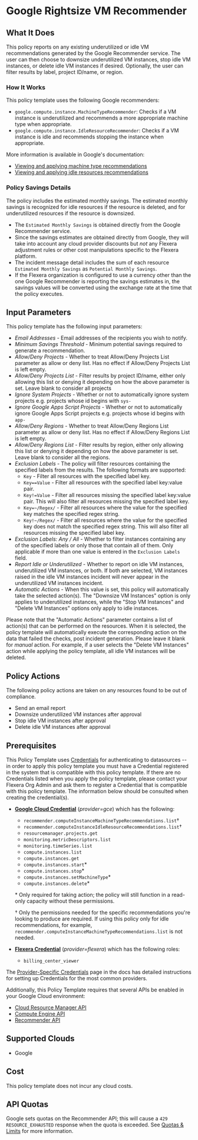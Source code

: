 # Google Rightsize VM Recommender

## What It Does

This policy reports on any existing underutilized or idle VM recommendations generated by the Google Recommender service. The user can then choose to downsize underutilized VM instances, stop idle VM instances, or delete idle VM instances if desired. Optionally, the user can filter results by label, project ID/name, or region.

### How It Works

This policy template uses the following Google recommenders:

- `google.compute.instance.MachineTypeRecommender`: Checks if a VM instance is underutilized and recommends a more appropriate machine type when appropriate.
- `google.compute.instance.IdleResourceRecommender`: Checks if a VM instance is idle and recommends stopping the instance when appropriate.

More information is available in Google's documentation:

- [Viewing and applying machine type recommendations](https://cloud.google.com/compute/docs/instances/apply-machine-type-recommendations-for-instances)
- [Viewing and applying idle resources recommendations](https://cloud.google.com/compute/docs/viewing-and-applying-idle-resources-recommendations?hl=en)

### Policy Savings Details

The policy includes the estimated monthly savings. The estimated monthly savings is recognized for idle resources if the resource is deleted, and for underutilized resources if the resource is downsized.

- The `Estimated Monthly Savings` is obtained directly from the Google Recommender service.
- Since the savings estimates are obtained directly from Google, they will take into account any cloud provider discounts but *not* any Flexera adjustment rules or other cost manipulations specific to the Flexera platform.
- The incident message detail includes the sum of each resource `Estimated Monthly Savings` as `Potential Monthly Savings`.
- If the Flexera organization is configured to use a currency other than the one Google Recommender is reporting the savings estimates in, the savings values will be converted using the exchange rate at the time that the policy executes.

## Input Parameters

This policy template has the following input parameters:

- *Email Addresses* - Email addresses of the recipients you wish to notify.
- *Minimum Savings Threshold* - Minimum potential savings required to generate a recommendation.
- *Allow/Deny Projects* - Whether to treat Allow/Deny Projects List parameter as allow or deny list. Has no effect if Allow/Deny Projects List is left empty.
- *Allow/Deny Projects List* - Filter results by project ID/name, either only allowing this list or denying it depending on how the above parameter is set. Leave blank to consider all projects
- *Ignore System Projects* - Whether or not to automatically ignore system projects e.g. projects whose id begins with `sys-`
- *Ignore Google Apps Script Projects* - Whether or not to automatically ignore Google Apps Script projects e.g. projects whose id begins with `app-`
- *Allow/Deny Regions* - Whether to treat Allow/Deny Regions List parameter as allow or deny list. Has no effect if Allow/Deny Regions List is left empty.
- *Allow/Deny Regions List* - Filter results by region, either only allowing this list or denying it depending on how the above parameter is set. Leave blank to consider all the regions.
- *Exclusion Labels* - The policy will filter resources containing the specified labels from the results. The following formats are supported:
  - `Key` - Filter all resources with the specified label key.
  - `Key==Value` - Filter all resources with the specified label key:value pair.
  - `Key!=Value` - Filter all resources missing the specified label key:value pair. This will also filter all resources missing the specified label key.
  - `Key=~/Regex/` - Filter all resources where the value for the specified key matches the specified regex string.
  - `Key!~/Regex/` - Filter all resources where the value for the specified key does not match the specified regex string. This will also filter all resources missing the specified label key.
- *Exclusion Labels: Any / All* - Whether to filter instances containing any of the specified labels or only those that contain all of them. Only applicable if more than one value is entered in the `Exclusion Labels` field.
- *Report Idle or Underutilized* - Whether to report on idle VM instances, underutilized VM instances, or both. If both are selected, VM instances raised in the idle VM instances incident will never appear in the underutilized VM instances incident.
- *Automatic Actions* - When this value is set, this policy will automatically take the selected action(s). The "Downsize VM Instances" option is only applies to underutilized instances, while the "Stop VM Instances" and "Delete VM Instances" options only apply to idle instances.

Please note that the "Automatic Actions" parameter contains a list of action(s) that can be performed on the resources. When it is selected, the policy template will automatically execute the corresponding action on the data that failed the checks, post incident generation. Please leave it blank for *manual* action.
For example, if a user selects the "Delete VM Instances" action while applying the policy template, all idle VM instances will be deleted.

## Policy Actions

The following policy actions are taken on any resources found to be out of compliance.

- Send an email report
- Downsize underutilized VM instances after approval
- Stop idle VM instances after approval
- Delete idle VM instances after approval

## Prerequisites

This Policy Template uses [Credentials](https://docs.flexera.com/flexera/EN/Automation/ManagingCredentialsExternal.htm) for authenticating to datasources -- in order to apply this policy template you must have a Credential registered in the system that is compatible with this policy template. If there are no Credentials listed when you apply the policy template, please contact your Flexera Org Admin and ask them to register a Credential that is compatible with this policy template. The information below should be consulted when creating the credential(s).

- [**Google Cloud Credential**](https://docs.flexera.com/flexera/EN/Automation/ProviderCredentials.htm#automationadmin_4083446696_1121577) (*provider=gce*) which has the following:
  - `recommender.computeInstanceMachineTypeRecommendations.list`†
  - `recommender.computeInstanceIdleResourceRecommendations.list`†
  - `resourcemanager.projects.get`
  - `monitoring.metricDescriptors.list`
  - `monitoring.timeSeries.list`
  - `compute.instances.list`
  - `compute.instances.get`
  - `compute.instances.start`*
  - `compute.instances.stop`*
  - `compute.instances.setMachineType`*
  - `compute.instances.delete`*

  \* Only required for taking action; the policy will still function in a read-only capacity without these permissions.

  † Only the permissions needed for the specific recommendations you're looking to produce are required. If using this policy only for idle recommendations, for example, `recommender.computeInstanceMachineTypeRecommendations.list` is not needed.

- [**Flexera Credential**](https://docs.flexera.com/flexera/EN/Automation/ProviderCredentials.htm) (*provider=flexera*) which has the following roles:
  - `billing_center_viewer`

The [Provider-Specific Credentials](https://docs.flexera.com/flexera/EN/Automation/ProviderCredentials.htm) page in the docs has detailed instructions for setting up Credentials for the most common providers.

Additionally, this Policy Template requires that several APIs be enabled in your Google Cloud environment:

- [Cloud Resource Manager API](https://console.cloud.google.com/flows/enableapi?apiid=cloudresourcemanager.googleapis.com)
- [Compute Engine API](https://console.cloud.google.com/flows/enableapi?apiid=compute.googleapis.com)
- [Recommender API](https://console.cloud.google.com/flows/enableapi?apiid=recommender.googleapis.com)

## Supported Clouds

- Google

## Cost

This policy template does not incur any cloud costs.

## API Quotas

Google sets quotas on the Recommender API; this will cause a `429 RESOURCE_EXHAUSTED` response when the quota is exceeded. See [Quotas & Limits](https://cloud.google.com/recommender/quotas?hl=en) for more information.
